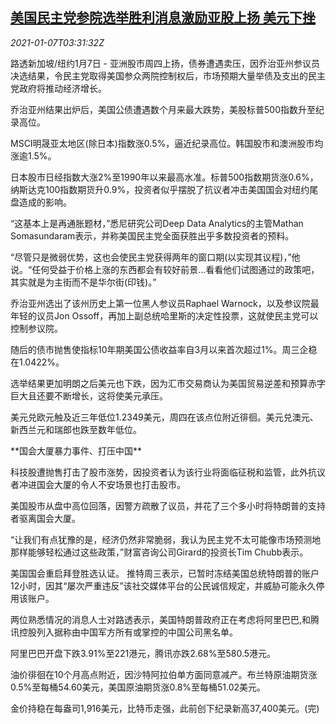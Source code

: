 <!--1609991691000-->
[美国民主党参院选举胜利消息激励亚股上扬 美元下挫](https://cn.reuters.com/article/asia-financial-markets-0107-thur-idCNKBS29C0CN)
------

<div><i>2021-01-07T03:31:32Z</i></div><p>路透新加坡/纽约1月7日 - 亚洲股市周四上扬，债券遭遇卖压，因乔治亚州参议员决选结果，令民主党取得美国参众两院控制权后，市场预期大量举债及支出的民主党政府将推动经济增长。</p><p>乔治亚州结果出炉后，美国公债遭遇数个月来最大跌势，美股标普500指数升至纪录高位。</p><p>MSCI明晟亚太地区(除日本)指数涨0.5%，逼近纪录高位。韩国股市和澳洲股市均涨逾1.5%。</p><p>日本股市日经指数大涨2%至1990年以来最高水准。标普500指数期货涨0.6%，纳斯达克100指数期货升0.9%，投资者似乎摆脱了抗议者冲击美国国会对纽约尾盘造成的影响。</p><p>“这基本上是再通胀题材，”悉尼研究公司Deep Data Analytics的主管Mathan Somasundaram表示，并称美国民主党全面获胜出乎多数投资者的预料。</p><p>“尽管只是微弱优势，这也会使民主党获得两年的窗口期(以实现其议程)，”他说。“任何受益于价格上涨的东西都会有较好前景...看看他们试图通过的政策吧，其实就是为主街而不是华尔街(印钱)。”</p><p>乔治亚州选出了该州历史上第一位黑人参议员Raphael Warnock，以及参议院最年轻的议员Jon Ossoff，再加上副总统哈里斯的决定性投票，这就使民主党可以控制参议院。</p><p>随后的债市抛售使指标10年期美国公债收益率自3月以来首次超过1%。周三企稳在1.0422%。</p><p>选举结果更加明朗之后美元也下跌，因为汇市交易商认为美国贸易逆差和预算赤字巨大且还要不断增长，这将使美元承压。</p><p>美元兑欧元触及近三年低位1.2349美元，周四在该点位附近徘徊。美元兑澳元、新西兰元和瑞郎也跌至数年低位。</p><p>**国会大厦暴力事件、打压中国**</p><p>科技股遭抛售打击了股市涨势，因投资者认为该行业将面临征税和监管，此外抗议者冲进国会大厦的令人不安场景也打击股市。</p><p>美国股市从盘中高位回落，因警方疏散了议员，并花了三个多小时将特朗普的支持者驱离国会大厦。</p><p>“让我们有点犹豫的是，经济仍然非常脆弱，我认为民主党不太可能像市场预测地那样能够轻松通过这些政策，”财富咨询公司Girard的投资长Tim Chubb表示。</p><p>美国国会重启拜登胜选认证。 推特周三表示，已暂时冻结美国总统特朗普的账户12小时，因其“屡次严重违反”该社交媒体平台的公民诚信规定，并威胁可能永久停用该账户。</p><p>两位熟悉情况的消息人士对路透表示，美国特朗普政府正在考虑将阿里巴巴,和腾讯控股列入据称由中国军方所有或掌控的中国公司黑名单。</p><p>阿里巴巴开盘下跌3.91%至221港元，腾讯亦跌2.68%至580.5港元。</p><p>油价徘徊在10个月高点附近，因沙特阿拉伯单方面同意减产。布兰特原油期货涨0.5%至每桶54.60美元，美国原油期货涨0.8%至每桶51.02美元。</p><p>金价持稳在每盎司1,916美元，比特币走强，此前创下纪录新高37,400美元。(完)</p>
